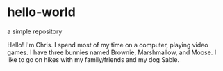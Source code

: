 # hello-world
a simple repository

Hello! I'm Chris. I spend most of my time on a computer, playing video games. I have three bunnies named Brownie, Marshmallow, and Moose. I like to go on hikes with my family/friends and my dog Sable.  

